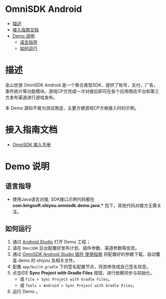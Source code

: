 OmniSDK Android
====

<!-- TOC -->

- [描述](#描述)
- [接入指南文档](#接入指南文档)
- [Demo 说明](#demo-说明)
    - [语言指导](#语言指导)
    - [如何运行](#如何运行)

<!-- /TOC -->

# 描述

金山世游 OmniSDK Android 是一个聚合类型SDK，提供了账号，支付，广告，事件统计等功能模块。游戏CP方完成一次对接后即可在各个应用商店平台和第三方发布渠道进行游戏发布。

本 Demo 源码不做为测试用途，主要方便游戏CP方做接入时的示例。

# 接入指南文档
- [OmniSDK 接入手册](https://kingsoftgames.github.io/sdk-docs/)

# Demo 说明

## 语言指导

- 使用Java语言对接, SDK接口示例代码都在 __com.kingsoft.shiyou.omnisdk.demo.java.*__ 包下，其他代码对接方无需关注。

## 如何运行
1. 通过 [Android Studio](https://developer.android.com/studio/intro?hl=zh-cn) 打开 Demo 工程；
2. 请在 `OmniSDK` 后台配置好发布计划、插件参数、渠道参数等信息。 
3. 通过 [OmniSDK Android Studio 插件 使用指南](https://d7n9vj8ces.feishu.cn/docs/doccnrAHvi2JCQO5RoDpTWls2Wc) 将配置好的参数下载，自动覆盖 demo 的 shiyou 及相关文件。
4. 配置 `app/build.gradle` 下的签名配置节点，将其修改成自己签名信息。
5. 点击IDE **Sync Project with Gradle Files** 按钮，进行依赖同步与初始化。
    - 或 `File > Sync Project with Gradle Files`。
    - 或 `Tools > Android > Sync Project with Gradle Files`。
6. 运行 Demo 。
